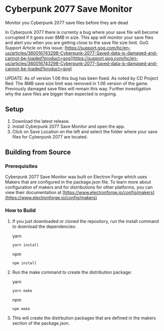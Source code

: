 # Cyberpunk 2077 Save Monitor
Monitor you Cyberpunk 2077 save files before they are dead

In Cyberpunk 2077 there is currenty a bug where your save file will become corrupted if it goes over 8MB in size. This app will monitor your save files and alert you when you are getting close to the save file size limit. GoG Support Article on this issue:
[https://support.gog.com/hc/en-us/articles/360016743298-Cyberpunk-2077-Saved-data-is-damaged-and-cannot-be-loaded?product=gog](https://support.gog.com/hc/en-us/articles/360016743298-Cyberpunk-2077-Saved-data-is-damaged-and-cannot-be-loaded?product=gog)

UPDATE: As of version 1.06 this bug has been fixed. As noted by CD Project Red: The 8MB save size limit was removed in 1.06 version of the game. Previously damaged save files will remain this way. Further investigation why the save files are bigger than expected is ongoing.

## Setup
1. Download the latest release.
2. Install Cyberpunk 2077 Save Monitor and open the app.
3. Click on Save Location on the left and select the folder where your save files for Cyberpunk 2077 are located.

## Building from Source
### Prerequisites
Cyberpunk 2077 Save Monitor was built on Electron Forge which uses Makers that are configured in the package.json file. To learn more about configuration of makers and for distributions for other platforms, you can view their documentation at [https://www.electronforge.io/config/makers](https://www.electronforge.io/config/makers) 

### How to Build
1. If you just downloaded or cloned the repository, run the install command to download the dependencies:

    yarn
    ```
    yarn install
    ```
    npm
    ```
    npm install
    ```
3. Run the make command to create the distribution package:

    yarn
    ```
    yarn make
    ```
    npm
    ```
    npm make
    ```
4. This will create the distrbution packages that are defined in the makers section of the package.json.
